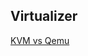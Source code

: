 Virtualizer
------

[KVM vs Qemu](https://serverfault.com/questions/208693/difference-between-kvm-and-qemu)
